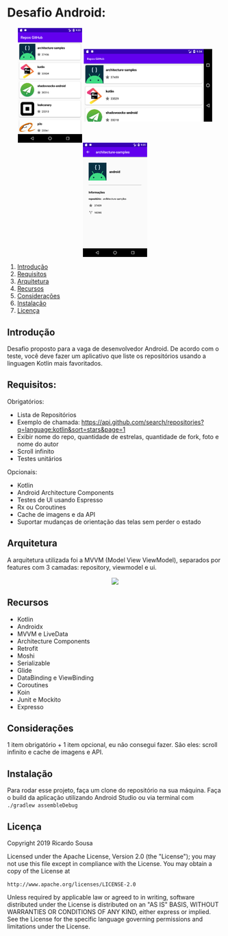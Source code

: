 # Desafio Android:

<p align="center">
  <img src="images/app1.png" align="center" width=150>
  <img src="images/app2.png" align="center" width=300>
  <img src="images/app3.png" align="center" width=150>
</p>
<a name="flow" />

1. [Introdução](#introduction)
2. [Requisitos](#requirements)
3. [Arquitetura](#architecture)
4. [Recursos](#resources)
5. [Considerações](#considerations)
5. [Instalação](#setup)
6. [Licença](#license)
<a name="introduction" />

## Introdução

Desafio proposto para a vaga de desenvolvedor Android. De acordo com o teste, você deve fazer um aplicativo que liste os repositórios usando a linguagen Kotlin mais favoritados.
<a name="requirements" />

## Requisitos:

Obrigatórios:
- Lista de Repositórios
- Exemplo de chamada: https://api.github.com/search/repositories?q=language:kotlin&sort=stars&page=1
- Exibir nome do repo, quantidade de estrelas, quantidade de fork, foto e nome do autor
- Scroll infinito
- Testes unitários

Opcionais:
- Kotlin
- Android Architecture Components
- Testes de UI usando Espresso
- Rx ou Coroutines
- Cache de imagens e da API
- Suportar mudanças de orientação das telas sem perder o estado
<a name="architecture" />

## Arquitetura

A arquitetura utilizada foi a MVVM (Model View ViewModel), separados por features com 3 camadas: repository, viewmodel e ui.

<p align="center">
  <img src="images/mvp.png" align="center" width=350>
</p>

<a name="resources" />

## Recursos

 - Kotlin
 - Androidx
 - MVVM e LiveData
 - Architecture Components
 - Retrofit
 - Moshi
 - Serializable
 - Glide
 - DataBinding e ViewBinding
 - Coroutines
 - Koin
 - Junit e Mockito
 - Expresso
<a name="considerations" />

## Considerações

1 item obrigatório + 1 item opcional, eu não consegui fazer. São eles: scroll infinito e cache de imagens e API.
<a name="setup" />

## Instalação

Para rodar esse projeto, faça um clone do repositório na sua máquina.
Faça o build da aplicação utilizando Android Studio ou via terminal com ```./gradlew assembleDebug```
<a name="license" />

## Licença
<aside class="notice">

Copyright 2019 Ricardo Sousa

Licensed under the Apache License, Version 2.0 (the "License");
you may not use this file except in compliance with the License.
You may obtain a copy of the License at

    http://www.apache.org/licenses/LICENSE-2.0

Unless required by applicable law or agreed to in writing, software
distributed under the License is distributed on an "AS IS" BASIS,
WITHOUT WARRANTIES OR CONDITIONS OF ANY KIND, either express or implied.
See the License for the specific language governing permissions and
limitations under the License.

</aside>
